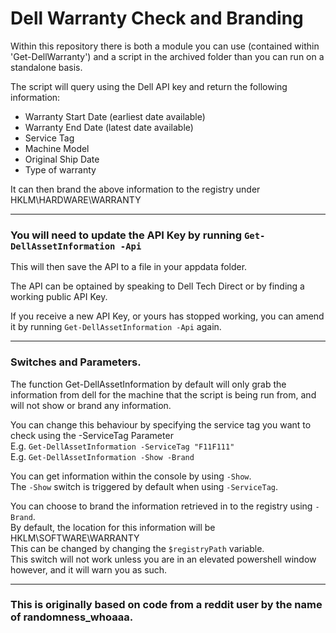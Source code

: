 # Dell Warranty Check and Branding


Within this repository there is both a module you can use (contained within 'Get-DellWarranty') and a script in the archived folder than you can run on a standalone basis.  

The script will query using the Dell API key and return the following information:

   * Warranty Start Date (earliest date available)  
   * Warranty End Date (latest date available)  
   * Service Tag  
   * Machine Model  
   * Original Ship Date  
   * Type of warranty  

It can then brand the above information to the registry under HKLM\HARDWARE\WARRANTY  

___

### You will need to update the API Key by running `Get-DellAssetInformation -Api`   
This will then save the API to a file in your appdata folder.  

The API can be optained by speaking to Dell Tech Direct or by finding a working public API Key.  

If you receive a new API Key, or yours has stopped working, you can amend it by running `Get-DellAssetInformation -Api` again.  

___

### Switches and Parameters.  

The function Get-DellAssetInformation by default will only grab the information from dell for the machine that the script is being run from, and will not show or brand any information.

You can change this behaviour by specifying the service tag you want to check using the -ServiceTag Parameter  
E.g. `Get-DellAssetInformation -ServiceTag "F11F111"`  
E.g. `Get-DellAssetInformation -Show -Brand`  

You can get information within the console by using `-Show`.  
The `-Show` switch is triggered by default when using `-ServiceTag`.

You can choose to brand the information retrieved in to the registry using `-Brand`.  
By default, the location for this information will be HKLM\SOFTWARE\WARRANTY  
This can be changed by changing the `$registryPath` variable.  
This switch will not work unless you are in an elevated powershell window however, and it will warn you as such.

___


### This is originally based on code from a reddit user by the name of randomness_whoaaa.
